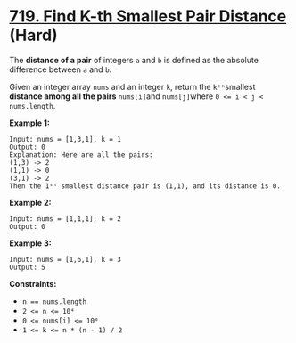 # [719. Find K-th Smallest Pair Distance][link] (Hard)

[link]: https://leetcode.com/problems/find-k-th-smallest-pair-distance/

The **distance of a pair** of integers `a` and `b` is defined as the absolute difference between `a`
and `b`.

Given an integer array `nums` and an integer `k`, return the `kᵗʰ`smallest **distance among all the
pairs** `nums[i]`and `nums[j]`where `0 <= i < j < nums.length`.

**Example 1:**

```
Input: nums = [1,3,1], k = 1
Output: 0
Explanation: Here are all the pairs:
(1,3) -> 2
(1,1) -> 0
(3,1) -> 2
Then the 1ˢᵗ smallest distance pair is (1,1), and its distance is 0.
```

**Example 2:**

```
Input: nums = [1,1,1], k = 2
Output: 0
```

**Example 3:**

```
Input: nums = [1,6,1], k = 3
Output: 5
```

**Constraints:**

- `n == nums.length`
- `2 <= n <= 10⁴`
- `0 <= nums[i] <= 10⁶`
- `1 <= k <= n * (n - 1) / 2`
